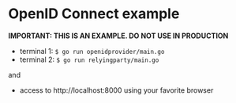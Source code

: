 OpenID Connect example
======================

**IMPORTANT: THIS IS AN EXAMPLE. DO NOT USE IN PRODUCTION**

* terminal 1: `$ go run openidprovider/main.go`
* terminal 2: `$ go run relyingparty/main.go`

and

* access to http://localhost:8000 using your favorite browser
